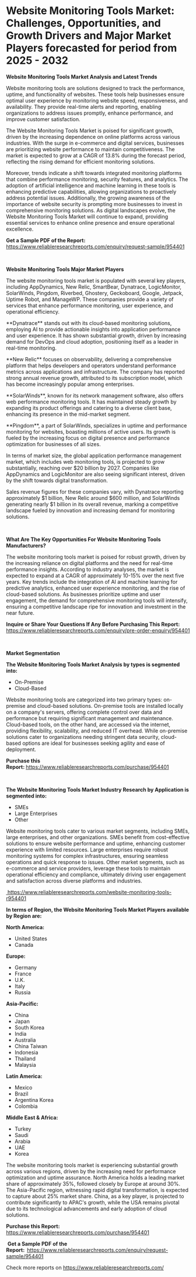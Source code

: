 <p><h1>Website Monitoring Tools Market: Challenges, Opportunities, and Growth Drivers and Major Market Players forecasted for period from 2025 - 2032</h1></p><p><strong>Website Monitoring Tools Market Analysis and Latest Trends</strong></p>
<p><p>Website monitoring tools are solutions designed to track the performance, uptime, and functionality of websites. These tools help businesses ensure optimal user experience by monitoring website speed, responsiveness, and availability. They provide real-time alerts and reporting, enabling organizations to address issues promptly, enhance performance, and improve customer satisfaction.</p><p>The Website Monitoring Tools Market is poised for significant growth, driven by the increasing dependence on online platforms across various industries. With the surge in e-commerce and digital services, businesses are prioritizing website performance to maintain competitiveness. The market is expected to grow at a CAGR of 13.8% during the forecast period, reflecting the rising demand for efficient monitoring solutions.</p><p>Moreover, trends indicate a shift towards integrated monitoring platforms that combine performance monitoring, security features, and analytics. The adoption of artificial intelligence and machine learning in these tools is enhancing predictive capabilities, allowing organizations to proactively address potential issues. Additionally, the growing awareness of the importance of website security is prompting more businesses to invest in comprehensive monitoring solutions. As digital landscapes evolve, the Website Monitoring Tools Market will continue to expand, providing essential services to enhance online presence and ensure operational excellence.</p></p>
<p><strong>Get a Sample PDF of the Report:&nbsp;</strong> <a href="https://www.reliableresearchreports.com/enquiry/request-sample/954401?utm_campaign=2030&utm_medium=2&utm_source=Github&utm_content=ia&utm_term=07032025&utm_id=website-monitoring-tools">https://www.reliableresearchreports.com/enquiry/request-sample/954401</a></p>
<p>&nbsp;</p>
<p><strong>Website Monitoring Tools Major Market Players</strong></p>
<p><p>The website monitoring tools market is populated with several key players, including AppDynamics, New Relic, SmartBear, Dynatrace, LogicMonitor, SolarWinds, Pingdom, Riverbed, Ghostery, Geckoboard, Google, Jetpack, Uptime Robot, and ManageWP. These companies provide a variety of services that enhance performance monitoring, user experience, and operational efficiency.</p><p>**Dynatrace** stands out with its cloud-based monitoring solutions, employing AI to provide actionable insights into application performance and user experience. It has shown substantial growth, driven by increasing demand for DevOps and cloud adoption, positioning itself as a leader in real-time monitoring.</p><p>**New Relic** focuses on observability, delivering a comprehensive platform that helps developers and operators understand performance metrics across applications and infrastructure. The company has reported strong annual revenue growth, attributed to its subscription model, which has become increasingly popular among enterprises.</p><p>**SolarWinds**, known for its network management software, also offers web performance monitoring tools. It has maintained steady growth by expanding its product offerings and catering to a diverse client base, enhancing its presence in the mid-market segment.</p><p>**Pingdom**, a part of SolarWinds, specializes in uptime and performance monitoring for websites, boasting millions of active users. Its growth is fueled by the increasing focus on digital presence and performance optimization for businesses of all sizes.</p><p>In terms of market size, the global application performance management market, which includes web monitoring tools, is projected to grow substantially, reaching over $20 billion by 2027. Companies like AppDynamics and LogicMonitor are also seeing significant interest, driven by the shift towards digital transformation.</p><p>Sales revenue figures for these companies vary, with Dynatrace reporting approximately $1 billion, New Relic around $600 million, and SolarWinds generating nearly $1 billion in its overall revenue, marking a competitive landscape fueled by innovation and increasing demand for monitoring solutions.</p></p>
<p>&nbsp;</p>
<p><strong>What Are The Key Opportunities For Website Monitoring Tools Manufacturers?</strong></p>
<p><p>The website monitoring tools market is poised for robust growth, driven by the increasing reliance on digital platforms and the need for real-time performance insights. According to industry analyses, the market is expected to expand at a CAGR of approximately 10-15% over the next five years. Key trends include the integration of AI and machine learning for predictive analytics, enhanced user experience monitoring, and the rise of cloud-based solutions. As businesses prioritize uptime and user engagement, the demand for comprehensive monitoring tools will intensify, ensuring a competitive landscape ripe for innovation and investment in the near future.</p></p>
<p><strong>Inquire or Share Your Questions If Any Before Purchasing This Report:</strong> <a href="https://www.reliableresearchreports.com/enquiry/pre-order-enquiry/954401?utm_campaign=2030&utm_medium=2&utm_source=Github&utm_content=ia&utm_term=07032025&utm_id=website-monitoring-tools">https://www.reliableresearchreports.com/enquiry/pre-order-enquiry/954401</a></p>
<p>&nbsp;</p>
<p><strong>Market Segmentation</strong></p>
<p><strong>The Website Monitoring Tools Market Analysis by types is segmented into:</strong></p>
<p><ul><li>On-Premise</li><li>Cloud-Based</li></ul></p>
<p><p>Website monitoring tools are categorized into two primary types: on-premise and cloud-based solutions. On-premise tools are installed locally on a company's servers, offering complete control over data and performance but requiring significant management and maintenance. Cloud-based tools, on the other hand, are accessed via the internet, providing flexibility, scalability, and reduced IT overhead. While on-premise solutions cater to organizations needing stringent data security, cloud-based options are ideal for businesses seeking agility and ease of deployment.</p></p>
<p><strong>Purchase this Report:&nbsp;</strong><a href="https://www.reliableresearchreports.com/purchase/954401?utm_campaign=2030&utm_medium=2&utm_source=Github&utm_content=ia&utm_term=07032025&utm_id=website-monitoring-tools">https://www.reliableresearchreports.com/purchase/954401</a></p>
<p>&nbsp;</p>
<p><strong>The Website Monitoring Tools Market Industry Research by Application is segmented into:</strong></p>
<p><ul><li>SMEs</li><li>Large Enterprises</li><li>Other</li></ul></p>
<p><p>Website monitoring tools cater to various market segments, including SMEs, large enterprises, and other organizations. SMEs benefit from cost-effective solutions to ensure website performance and uptime, enhancing customer experience with limited resources. Large enterprises require robust monitoring systems for complex infrastructures, ensuring seamless operations and quick response to issues. Other market segments, such as e-commerce and service providers, leverage these tools to maintain operational efficiency and compliance, ultimately driving user engagement and satisfaction across diverse platforms and industries.</p></p>
<p><a href="https://www.reliableresearchreports.com/website-monitoring-tools-r954401?utm_campaign=2030&utm_medium=2&utm_source=Github&utm_content=ia&utm_term=07032025&utm_id=website-monitoring-tools">&nbsp;https://www.reliableresearchreports.com/website-monitoring-tools-r954401</a></p>
<p><strong>In terms of Region, the Website Monitoring Tools Market Players available by Region are:</strong></p>
<p>
    <p> <strong> North America: </strong>
        <ul>
            <li>United States</li>
            <li>Canada</li>
        </ul>
        </p> 
    <p> <strong> Europe: </strong>
        <ul>
            <li>Germany</li>
            <li>France</li>
            <li>U.K.</li>
            <li>Italy</li>
            <li>Russia</li>
        </ul>
        </p> 
    <p> <strong> Asia-Pacific: </strong>
        <ul>
            <li>China</li>
            <li>Japan</li>
            <li>South Korea</li>
            <li>India</li>
            <li>Australia</li>
            <li>China Taiwan</li>
            <li>Indonesia</li>
            <li>Thailand</li>
            <li>Malaysia</li>
        </ul>
        </p> 
    <p> <strong> Latin America: </strong>
        <ul>
            <li>Mexico</li>
            <li>Brazil</li>
            <li>Argentina Korea</li>
            <li>Colombia</li>
        </ul>
        </p> 
    <p> <strong> Middle East & Africa: </strong>
        <ul>
            <li>Turkey</li>
            <li>Saudi</li>
            <li>Arabia</li>
            <li>UAE</li>
            <li>Korea</li>
        </ul>
    </p>
    </p>
<p><p>The website monitoring tools market is experiencing substantial growth across various regions, driven by the increasing need for performance optimization and uptime assurance. North America holds a leading market share of approximately 35%, followed closely by Europe at around 30%. The Asia-Pacific region, witnessing rapid digital transformation, is expected to capture about 25% market share. China, as a key player, is projected to contribute significantly to APAC's growth, while the USA remains pivotal due to its technological advancements and early adoption of cloud solutions.</p></p>
<p><strong>Purchase this Report: </strong><a href="https://www.reliableresearchreports.com/purchase/954401?utm_campaign=2030&utm_medium=2&utm_source=Github&utm_content=ia&utm_term=07032025&utm_id=website-monitoring-tools">https://www.reliableresearchreports.com/purchase/954401</a></p>
<p>&nbsp;<strong>Get a Sample PDF of the Report:&nbsp;&nbsp;</strong><a href="https://www.reliableresearchreports.com/enquiry/request-sample/954401?utm_campaign=2030&utm_medium=2&utm_source=Github&utm_content=ia&utm_term=07032025&utm_id=website-monitoring-tools">https://www.reliableresearchreports.com/enquiry/request-sample/954401</a></p>
<p><strong></strong></p>
<p>Check more reports on <a href="https://www.reliableresearchreports.com/?utm_campaign=2030&utm_medium=2&utm_source=Github&utm_content=ia&utm_term=07032025&utm_id=website-monitoring-tools">https://www.reliableresearchreports.com/</a></p>